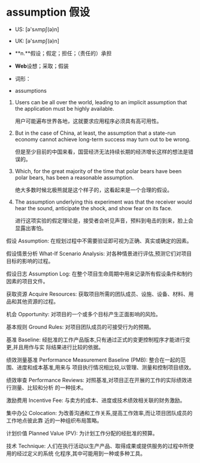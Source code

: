 # assumption 假设 

- US: [ə'sʌmpʃ(ə)n] 
- UK: [ə'sʌmpʃ(ə)n] 

- **n.**假设；假定；担任；（责任的）承担
- **Web**设想；采取；假装

- 词形：

- assumptions

1. Users can be all over the world, leading to an implicit assumption that the application must be highly available. 

   用户可能遍布世界各地，这就要求应用程序必须具有高可用性。

    

2. But in the case of China, at least, the assumption that a state-run economy cannot achieve long-term success may turn out to be wrong. 

   但是至少目前的中国来看，国营经济无法持续长期的经济增长这样的想法是错误的。

    

3. Which, for the great majority of the time that polar bears have been polar bears, has been a reasonable assumption. 

   绝大多数时候北极熊就是这个样子的，这看起来是一个合理的假设。

    

4. The assumption underlying this experiment was that the receiver would hear the sound, anticipate the shock, and show fear on its face. 

   进行这项实验的假定理论是，接受者会听见声音，预料到电击的到来，脸上会显露出害怕。

    

假设 Assumption: 在规划过程中不需要验证即可视为正确、真实或确定的因素。

假设情景分析 What-If Scenario Analysis: 对各种情景进行评估,预测它们对项目目标的影响的过程。

假设日志 Assumption Log: 在整个项目生命周期中用来记录所有假设条件和制约因素的项目文件。

获取资源 Acquire Resources: 获取项目所需的团队成员、设施、设备、材料、用品和其他资源的过程。

机会 Opportunity: 对项目的一个或多个目标产生正面影响的风险。

基本规则 Ground Rules: 对项目团队成员的可接受行为的预期。

基准 Baseline: 经批准的工作产品版本,只有通过正式的变更控制程序才能进行变更,并且用作与实
际结果进行比较的依据。

绩效测量基准 Performance Measurement Baseline (PMB): 整合在一起的范围、进度和成本基准,用来与
项目执行情况相比较,以管理、测量和控制项目绩效。

绩效审查 Performance Reviews: 对照基准,对项目正在开展的工作的实际绩效进行测量、比较和分析
的一种技术。

激励费用 Incentive Fee: 与卖方的成本、进度或技术绩效相关联的财务激励。

集中办公 Colocation: 为改善沟通和工作关系,提高工作效率,而让项目团队成员的工作地点彼此靠
近的一种组织布局策略。

计划价值 Planned Value (PV): 为计划工作分配的经批准的预算。

技术 Technique: 人们在执行活动以生产产品、取得成果或提供服务的过程中所使用的经过定义的系统
化程序,其中可能用到一种或多种工具。